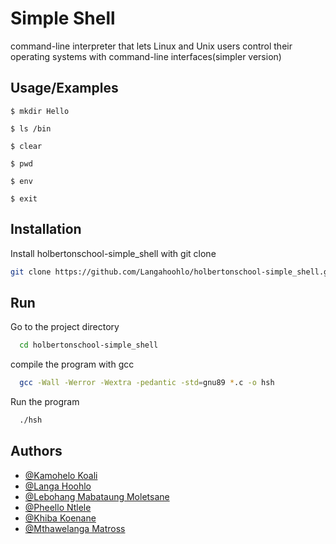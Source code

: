
# Simple Shell

command-line interpreter that lets Linux and Unix users control their operating systems with command-line interfaces(simpler version)


## Usage/Examples

```
$ mkdir Hello
```
```
$ ls /bin
```

```
$ clear
```
```
$ pwd
```
```
$ env
```
```
$ exit
```

## Installation

Install holbertonschool-simple_shell with git clone

```bash
git clone https://github.com/Langahoohlo/holbertonschool-simple_shell.git
```


## Run

Go to the project directory

```bash
  cd holbertonschool-simple_shell
```

compile the program with gcc

```bash
  gcc -Wall -Werror -Wextra -pedantic -std=gnu89 *.c -o hsh
```
Run the program

```bash
  ./hsh
```


## Authors

- [@Kamohelo Koali](https://github.com/KamoheloKoali)
- [@Langa Hoohlo](https://github.com/Langahoohlo)
- [@Lebohang Mabataung Moletsane](https://github.com/Lebohang1983)
- [@Pheello Ntlele](https://github.com/Ntlele)
- [@Khiba Koenane](https://github.com/khiba-k)
- [@Mthawelanga Matross](https://github.com/Matross-20)




